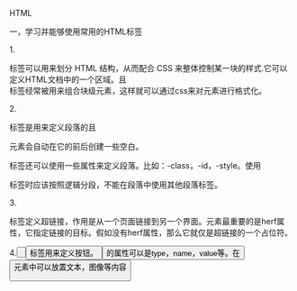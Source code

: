 HTML

一，学习并能够使用常用的HTML标签

1.<div>

  <div >标签可以用来划分 HTML 结构，从而配合 CSS 来整体控制某一块的样式.它可以定义HTML文档中的一个区域。且<div>标签经常被用来组合块级元素，这样就可以通过css来对元素进行格式化。

2.<p>

  <p>标签是用来定义段落的且<p>元素会自动在它的前后创建一些空白。<p>标签还可以使用一些属性来定义段落。比如：-class，-id，-style。使用<p>标签时应该按照逻辑分段，不能在段落中使用其他段落标签。

3.<a>

  <a>标签定义超链接，作用是从一个页面链接到另一个界面。<a>元素最重要的是herf属性，它指定链接的目标。假如没有herf属性，那么它就仅是超链接的一个占位符。

4.<button>

  <button>标签用来定义按钮。<button>的属性可以是type，name，value等。在<button>元素中可以放置文本，图像等内容